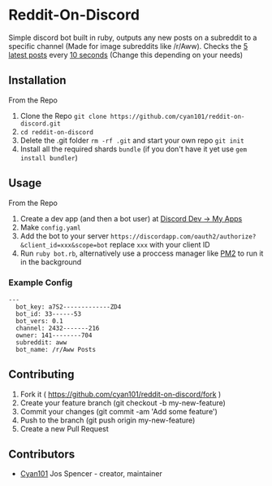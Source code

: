 # Reddit-On-Discord

Simple discord bot built in ruby, outputs any new posts on a subreddit to a specific channel (Made for image subreddits like /r/Aww).
Checks the [5 latest posts](https://github.com/Cyan101/reddit-on-discord/blob/master/bot.rb#L46) every [10 seconds](https://github.com/Cyan101/reddit-on-discord/blob/master/bot.rb#L44) (Change this depending on your needs)

## Installation

From the Repo
1. Clone the Repo `git clone https://github.com/cyan101/reddit-on-discord.git`
2. `cd reddit-on-discord`
3. Delete the .git folder `rm -rf .git` and start your own repo `git init`
4. Install all the required shards `bundle` (if you don't have it yet use `gem install bundler`)

## Usage

From the Repo
1. Create a dev app (and then a bot user) at [Discord Dev -> My Apps](https://discordapp.com/developers/applications/me)
2. Make `config.yaml`
3. Add the bot to your server `https://discordapp.com/oauth2/authorize?&client_id=xxx&scope=bot` replace `xxx` with your client ID
4. Run `ruby bot.rb`, alternatively use a proccess manager like [PM2](http://pm2.keymetrics.io/) to run it in the background

### Example Config
```
---
  bot_key: a7S2-------------ZD4
  bot_id: 33------53
  bot_vers: 0.1
  channel: 2432-------216
  owner: 141--------704
  subreddit: aww
  bot_name: /r/Aww Posts
```

## Contributing

1. Fork it ( https://github.com/cyan101/reddit-on-discord/fork )
2. Create your feature branch (git checkout -b my-new-feature)
3. Commit your changes (git commit -am 'Add some feature')
4. Push to the branch (git push origin my-new-feature)
5. Create a new Pull Request

## Contributors

- [Cyan101](https://github.com/cyan101) Jos Spencer - creator, maintainer
